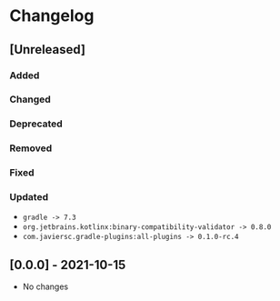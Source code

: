 # Changelog

## [Unreleased]

### Added

### Changed

### Deprecated

### Removed

### Fixed

### Updated
- `gradle -> 7.3`
- `org.jetbrains.kotlinx:binary-compatibility-validator -> 0.8.0`
- `com.javiersc.gradle-plugins:all-plugins -> 0.1.0-rc.4`


## [0.0.0] - 2021-10-15
- No changes
